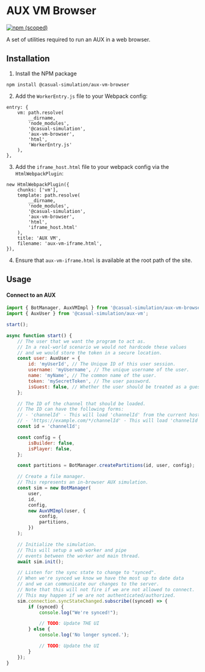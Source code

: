 # AUX VM Browser

[![npm (scoped)](https://img.shields.io/npm/v/@casual-simulation/aux-vm-browser.svg)](https://www.npmjs.com/package/@casual-simulation/aux-vm-browser)

A set of utilities required to run an AUX in a web browser.

## Installation

1. Install the NPM package

```
npm install @casual-simulation/aux-vm-browser
```

2. Add the `WorkerEntry.js` file to your Webpack config:

```
entry: {
    vm: path.resolve(
        __dirname,
        'node_modules',
        '@casual-simulation',
        'aux-vm-browser',
        'html',
        'WorkerEntry.js'
    ),
},
```

3. Add the `iframe_host.html` file to your webpack config via the `HtmlWebpackPlugin`:

```
new HtmlWebpackPlugin({
    chunks: ['vm'],
    template: path.resolve(
        __dirname,
        'node_modules',
        '@casual-simulation',
        'aux-vm-browser',
        'html',
        'iframe_host.html'
    ),
    title: 'AUX VM',
    filename: 'aux-vm-iframe.html',
}),
```

4. Ensure that `aux-vm-iframe.html` is available at the root path of the site.

## Usage

#### Connect to an AUX

```javascript
import { BotManager, AuxVMImpl } from '@casual-simulation/aux-vm-browser';
import { AuxUser } from '@casual-simulation/aux-vm';

start();

async function start() {
    // The user that we want the program to act as.
    // In a real-world scenario we would not hardcode these values
    // and we would store the token in a secure location.
    const user: AuxUser = {
        id: 'myUserId', // The Unique ID of this user session.
        username: 'myUsername', // The unique username of the user.
        name: 'myName', // The common name of the user.
        token: 'mySecretToken', // The user password.
        isGuest: false, // Whether the user should be treated as a guest.
    };

    // The ID of the channel that should be loaded.
    // The ID can have the following forms:
    // - 'channelId' - This will load 'channelId' from the current host (taken from navigator).
    // - 'https://example.com/*/channelId' - This will load 'channelId' from example.com over https
    const id = 'channelId';

    const config = {
        isBuilder: false,
        isPlayer: false,
    };

    const partitions = BotManager.createPartitions(id, user, config);

    // Create a file manager.
    // This represents an in-browser AUX simulation.
    const sim = new BotManager(
        user,
        id,
        config,
        new AuxVMImpl(user, {
            config,
            partitions,
        })
    );

    // Initialize the simulation.
    // This will setup a web worker and pipe
    // events between the worker and main thread.
    await sim.init();

    // Listen for the sync state to change to "synced".
    // When we're synced we know we have the most up to date data
    // and we can communicate our changes to the server.
    // Note that this will not fire if we are not allowed to connect.
    // This may happen if we are not authenticated/authorized.
    sim.connection.syncStateChanged.subscribe((synced) => {
        if (synced) {
            console.log("We're synced!");

            // TODO: Update THE UI
        } else {
            console.log('No longer synced.');

            // TODO: Update the UI
        }
    });
}
```
